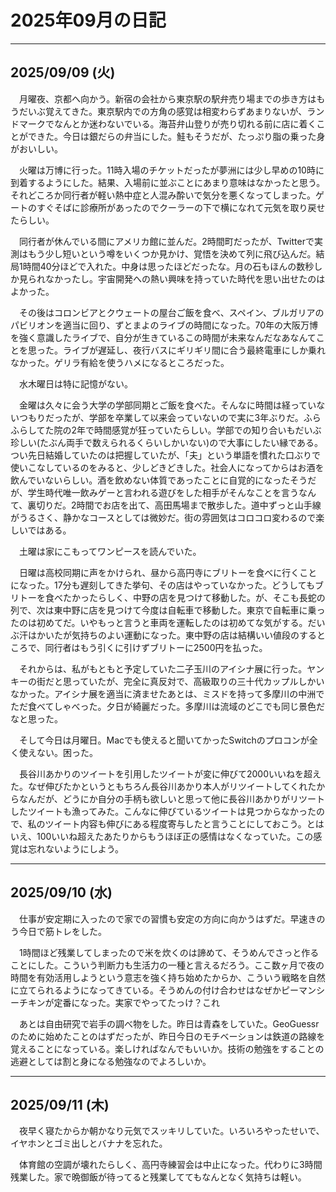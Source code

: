 # 2025年09月の日記

---

## 2025/09/09 (火)

　月曜夜、京都へ向かう。新宿の会社から東京駅の駅弁売り場までの歩き方はもうだいぶ覚えてきた。東京駅内での方角の感覚は相変わらずあまりないが、ランドマークでなんとか迷わないでいる。海苔弁山登りが売り切れる前に店に着くことができた。今日は銀だらの弁当にした。鮭もそうだが、たっぷり脂の乗った身がおいしい。

　火曜は万博に行った。11時入場のチケットだったが夢洲には少し早めの10時に到着するようにした。結果、入場前に並ぶことにあまり意味はなかったと思う。それどころか同行者が軽い熱中症と人混み酔いで気分を悪くなってしまった。ゲートのすぐそばに診療所があったのでクーラーの下で横になれて元気を取り戻せたらしい。

　同行者が休んでいる間にアメリカ館に並んだ。2時間町だったが、Twitterで実測はもう少し短いという噂をいくつか見かけ、覚悟を決めて列に飛び込んだ。結局1時間40分ほどで入れた。中身は思ったほどだったな。月の石もほんの数秒しか見られなかったし。宇宙開発への熱い興味を持っていた時代を思い出せたのはよかった。

　その後はコロンビアとクウェートの屋台ご飯を食べ、スペイン、ブルガリアのパビリオンを適当に回り、ずとまよのライブの時間になった。70年の大阪万博を強く意識したライブで、自分が生きているこの時間が未来なんだなあなんてことを思った。ライブが遅延し、夜行バスにギリギリ間に合う最終電車にしか乗れなかった。ゲリラ有給を使うハメになるところだった。

　水木曜日は特に記憶がない。

　金曜は久々に会う大学の学部同期とご飯を食べた。そんなに時間は経っていないつもりだったが、学部を卒業して以来会っていないので実に3年ぶりだ。ふらふらしてた院の2年で時間感覚が狂っていたらしい。学部での知り合いもだいぶ珍しい(たぶん両手で数えられるくらいしかいない)ので大事にしたい縁である。つい先日結婚していたのは把握していたが、「夫」という単語を慣れた口ぶりで使いこなしているのをみると、少しどきどきした。社会人になってからはお酒を飲んでいないらしい。酒を飲めない体質であったことに自覚的になったそうだが、学生時代唯一飲みゲーと言われる遊びをした相手がそんなことを言うなんて、裏切りだ。2時間でお店を出て、高田馬場まで散歩した。道中ずっと山手線がうるさく、静かなコースとしては微妙だ。街の雰囲気はコロコロ変わるので楽しいではある。

　土曜は家にこもってワンピースを読んでいた。

　日曜は高校同期に声をかけられ、昼から高円寺にブリトーを食べに行くことになった。17分も遅刻してきた挙句、その店はやっていなかった。どうしてもブリトーを食べたかったらしく、中野の店を見つけて移動した。が、そこも長蛇の列で、次は東中野に店を見つけて今度は自転車で移動した。東京で自転車に乗ったのは初めてだ。いやもっと言うと車両を運転したのは初めてな気がする。だいぶ汗はかいたが気持ちのよい運動になった。東中野の店は結構いい値段のするところで、同行者はもう引くに引けずブリトーに2500円を払った。

　それからは、私がもともと予定していた二子玉川のアイシナ展に行った。ヤンキーの街だと思っていたが、完全に真反対で、高級取りの三十代カップルしかいなかった。アイシナ展を適当に済ませたあとは、ミスドを持って多摩川の中洲でただ食べてしゃべった。夕日が綺麗だった。多摩川は流域のどこでも同じ景色だなと思った。

　そして今日は月曜日。Macでも使えると聞いてかったSwitchのプロコンが全く使えない。困った。

　長谷川あかりのツイートを引用したツイートが変に伸びて2000いいねを超えた。なぜ伸びたかというともちろん長谷川あかり本人がリツイートしてくれたからなんだが、どうにか自分の手柄も欲しいと思って他に長谷川あかりがリツートしたツイートも漁ってみた。こんなに伸びているツイートは見つからなかったので、私のツイート内容も伸びにある程度寄与したと言うことにしておこう。とはいえ、100いいね超えたあたりからもうほぼ正の感情はなくなっていた。この感覚は忘れないようにしよう。
　　

---

## 2025/09/10 (水)

　仕事が安定期に入ったので家での習慣も安定の方向に向かうはずだ。早速きのう今日で筋トレをした。

　1時間ほど残業してしまったので米を炊くのは諦めて、そうめんでさっと作ることにした。こういう判断力も生活力の一種と言えるだろう。ここ数ヶ月で夜の時間を有効活用しようという意志を強く持ち始めたからか、こういう戦略を自然に立てられるようになってきている。そうめんの付け合わせはなぜかピーマンシーチキンが定番になった。実家でやってたっけ？これ

　あとは自由研究で岩手の調べ物をした。昨日は青森をしていた。GeoGuessrのために始めたことのはずだったが、昨日今日のモチベーションは鉄道の路線を覚えることになっている。楽しければなんでもいいか。技術の勉強をすることの逃避としては割と身になる勉強なのでよろしいか。

---

## 2025/09/11 (木)

　夜早く寝たからか朝かなり元気でスッキリしていた。いろいろやったせいで、イヤホンとゴミ出しとバナナを忘れた。

　体育館の空調が壊れたらしく、高円寺練習会は中止になった。代わりに3時間残業した。家で晩御飯が待ってると残業しててもなんとなく気持ちは軽い。

